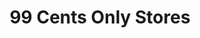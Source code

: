 ---
title: "99 Cents Only Stores"
url: /glendale/99-cents-only-stores-north-67th-avenue/
shop: variety store
---